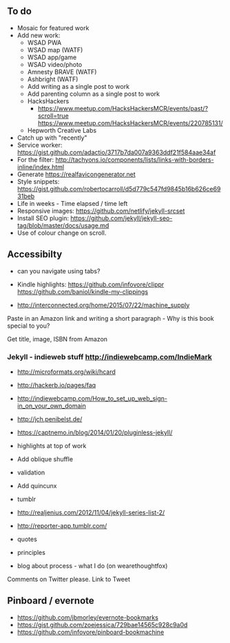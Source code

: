 ## To do

* Mosaic for featured work
* Add new work:
  - WSAD PWA
  - WSAD map (WATF)
  - WSAD app/game
  - WSAD video/photo
  - Amnesty BRAVE (WATF)
  - Ashbright (WATF)
  - Add writing as a single post to work
  - Add parenting column as a single post to work
  - HacksHackers
    - https://www.meetup.com/HacksHackersMCR/events/past/?scroll=true
      https://www.meetup.com/HacksHackersMCR/events/220785131/
  - Hepworth Creative Labs
* Catch up with "recently"
* Service worker: https://gist.github.com/adactio/3717b7da007a9363ddf21f584aae34af
* For the filter: http://tachyons.io/components/lists/links-with-borders-inline/index.html
* Generate https://realfavicongenerator.net
* Style snippets: https://gist.github.com/robertocarroll/d5d779c547fd9845b16b626ce6931beb
* Life in weeks - Time elapsed / time left
* Responsive images: https://github.com/netlify/jekyll-srcset
* Install SEO plugin: https://github.com/jekyll/jekyll-seo-tag/blob/master/docs/usage.md
* Use of colour change on scroll.

## Accessibilty
- can you navigate using tabs?

- Kindle highlights:
https://github.com/infovore/clippr
https://github.com/baniol/kindle-my-clippings
- http://interconnected.org/home/2015/07/22/machine_supply

Paste in an Amazon link and writing a short paragraph - Why is this book special to you?

Get title, image, ISBN from Amazon

### Jekyll - indieweb stuff http://indiewebcamp.com/IndieMark
- http://microformats.org/wiki/hcard
- http://hackerb.io/pages/faq
- http://indiewebcamp.com/How_to_set_up_web_sign-in_on_your_own_domain
- http://jch.penibelst.de/
- https://captnemo.in/blog/2014/01/20/pluginless-jekyll/

- highlights at top of work
- Add oblique shuffle
- validation
- Add quincunx
- tumblr
- http://realjenius.com/2012/11/04/jekyll-series-list-2/
- http://reporter-app.tumblr.com/

- quotes
- principles
- blog about process - what I do (on wearethoughtfox)

Comments on Twitter please. Link to Tweet

## Pinboard / evernote
- https://github.com/jbmorley/evernote-bookmarks
- https://gist.github.com/zoejessica/729bae14565c928c9a0d
- https://github.com/infovore/pinboard-bookmachine
